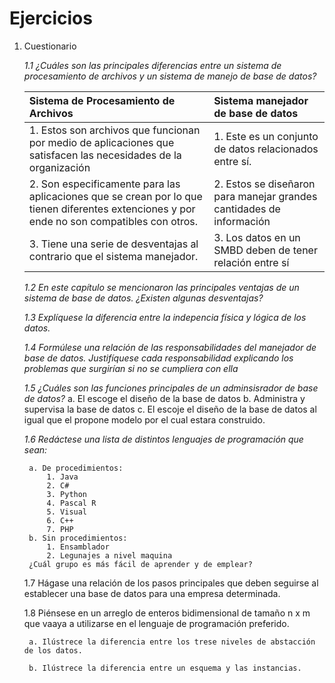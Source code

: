 # Ejercicios

1. Cuestionario

    *1.1 ¿Cuáles son las principales diferencias entre un sistema de procesamiento de archivos y un sistema de manejo de base de datos?*

    |Sistema de Procesamiento de Archivos|Sistema manejador de base de datos|
    |:----|:---|
    |1. Estos son archivos que funcionan por medio de aplicaciones que satisfacen las necesidades de la organización |1. Este es un conjunto de datos relacionados entre sí.|
    |2. Son especificamente para las aplicaciones que se crean por lo que tienen diferentes extenciones y por ende no son compatibles con otros. |2. Estos se diseñaron para manejar grandes cantidades de información|
    |3. Tiene una serie de desventajas al contrario que el sistema manejador. |3. Los datos en un SMBD deben de tener relación entre sí|
    *1.2  En este capítulo se mencionaron las principales ventajas de un sistema de base de datos. ¿Existen algunas desventajas?*

    *1.3 Explíquese la diferencia entre la indepencia física y lógica de los datos.*
  
    *1.4 Formúlese una relación de las responsabilidades del manejador de base de datos. Justifíquese cada responsabilidad explicando los problemas que surgirían si no se cumpliera con ella*

    *1.5 ¿Cuáles son las funciones principales de un adminsisrador de base de datos?*
        a. El escoge el diseño de la base de datos
        b. Administra y supervisa la base de datos
        c. El escoje el diseño de la base de datos al igual que el propone modelo por el cual estara construido.
 
    *1.6 Redáctese una lista de distintos lenguajes de programación que sean:*

        a. De procedimientos: 
            1. Java
            2. C#
            3. Python
            4. Pascal R 
            5. Visual
            6. C++
            7. PHP           
        b. Sin procedimientos: 
            1. Ensamblador
            2. Legunajes a nivel maquina
        ¿Cuál grupo es más fácil de aprender y de emplear? 

    1.7 Hágase una relación de los pasos principales que deben seguirse al establecer una base de datos para una empresa determinada.

    1.8 Piénsese en un arreglo de enteros bidimensional de tamaño n x m que vaaya a utilizarse en el lenguaje de programación preferido.

        a. Ilústrece la diferencia entre los trese niveles de abstacción de los datos.

        b. Ilústrece la diferencia entre un esquema y las instancias.
